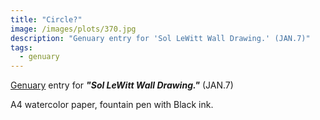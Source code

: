 ```yaml
---
title: "Circle?"
image: /images/plots/370.jpg
description: "Genuary entry for 'Sol LeWitt Wall Drawing.' (JAN.7)"
tags:
  - genuary
---
```


[Genuary](https://genuary.art/) entry for **_"Sol LeWitt Wall Drawing."_** (JAN.7)

A4 watercolor paper, fountain pen with Black ink.
